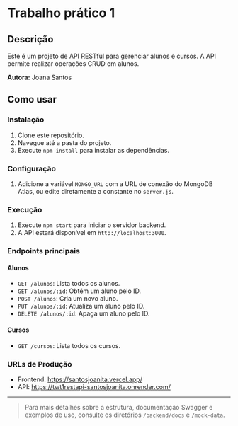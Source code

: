 # Trabalho prático 1

## Descrição

Este é um projeto de API RESTful para gerenciar alunos e cursos. A API permite realizar operações CRUD em alunos.

**Autora:** Joana Santos

## Como usar

### Instalação

1. Clone este repositório.
2. Navegue até a pasta do projeto.
3. Execute `npm install` para instalar as dependências.

### Configuração

1. Adicione a variável `MONGO_URL` com a URL de conexão do MongoDB Atlas, ou edite diretamente a constante no `server.js`.

### Execução

1. Execute `npm start` para iniciar o servidor backend.
2. A API estará disponível em `http://localhost:3000`.

### Endpoints principais

#### Alunos
- `GET /alunos`: Lista todos os alunos.
- `GET /alunos/:id`: Obtém um aluno pelo ID.
- `POST /alunos`: Cria um novo aluno.
- `PUT /alunos/:id`: Atualiza um aluno pelo ID.
- `DELETE /alunos/:id`: Apaga um aluno pelo ID.

#### Cursos
- `GET /cursos`: Lista todos os cursos.

### URLs de Produção

- Frontend: https://santosjoanita.vercel.app/
- API: https://twt1restapi-santosjoanita.onrender.com/

---

> Para mais detalhes sobre a estrutura, documentação Swagger e exemplos de uso, consulte os diretórios `/backend/docs` e `/mock-data`.